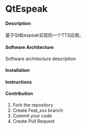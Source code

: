 # QtEspeak

#### Description
基于Qt和espeak实现的一个TTS应用。

#### Software Architecture
Software architecture description

#### Installation



#### Instructions



#### Contribution

1.  Fork the repository
2.  Create Feat_xxx branch
3.  Commit your code
4.  Create Pull Request
